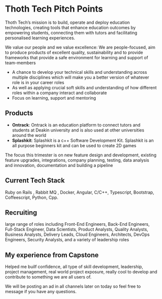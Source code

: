 # Thoth Tech Pitch Points

Thoth Tech’s mission is to build, operate and deploy education technologies, creating tools that enhance education outcomes by empowering students, connecting them with tutors and facilitating personalised learning experiences.

We value our people and we value excellence: We are people-focused, aim to produce products of excellent quality, sustainability and to provide frameworks that provide a safe environment for learning and support of team-members

- A chance to develop your technical skills and understanding across multiple disciplines which will make you a better version of whatever role is in your career roles
- As well as applying crucial soft skills and understanding of how different roles within a company interact and collaborate
- Focus on learning, support and mentoring

## Products

- **Ontrack**: Ontrack is an education platform to connect tutors and students at Deakin university and is also used at other universities around the world
- **Splashkit**: Splashkit is a c++ Software Development Kit. Splashkit is an all purpose beginners kit and can be used to create 2D games

The focus this trimester is on new feature design and development, existing feature upgrades, integrations, company planning, testing, data analysis and innovation, documentation and building a pipeline

## Current Tech Stack

Ruby on Rails , Rabbit MQ , Docker, Angular, C/C++, Typescript, Bootstrap, Coffeescript, Python, Cpp.

## Recruiting

large range of roles including Front-End Engineers, Back-End Engineers, Full-Stack Engineer, Data Scientists, Product Analysts, Quality Analysts, Business Analysts, Delivery Leads, Cloud Engineers, Architects, DevOps Engineers, Security Analysts, and a variety of leadership roles

## My experience from Capstone

Helped me builf confidence, all type of skill development, leadership, project management, real world project exposure, really cool to develop and contribute to something we are all users of.

We will be posting an ad in all channels later on today so feel free to message if you have any questions.
